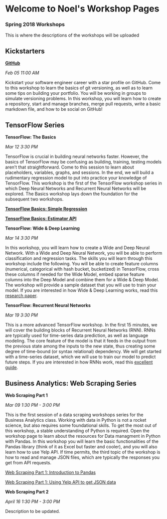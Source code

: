 # Welcome to Noel's Workshop Pages
### Spring 2018 Workshops

This is where the descriptions of the workshops will be uploaded

## Kickstarters

[**GitHub**](https://noelkonagai.github.io/Workshops/github/)

_Feb 05 11:00 AM_

Kickstart your software engineer career with a star profile on GitHub. Come to this workshop to learn the basics of git versioning, as well as to learn some tips on building your portfolio. You will be working in groups to simulate versioning problems. In this workshop, you will learn how to create a repository, start and manage branches, merge pull requests, write a basic markdown file, and how to be social on GitHub!

## TensorFlow Series

**TensorFlow: The Basics**

_Mar 12 3:30 PM_

TensorFlow is crucial in building neural networks faster. However, the basics of TensorFlow may be confusing as building, training, testing models aren’t that straightforward. Come to this session to learn about placeholders, variables, graphs, and sessions. In the end, we will build a rudimentary regression model to put into practice your knowledge of TensorFlow. This workshop is the first of the TensorFlow workshop series in which Deep Neural Networks and Recurrent Neural Networks will be explored. The Basics workshop lays down the foundation for the subsequent two workshops.

[**TensorFlow Basics: Simple Regression**](https://noelkonagai.github.io/Workshops/tensorflow_pt1_simple_regression/)

[**TensorFlow Basics: Estimator API**](https://noelkonagai.github.io/Workshops/tensorflow_pt1_estimator_api/)

**TensorFlow: Wide & Deep Learning**

_Mar 14 3:30 PM_

In this workshop, you will learn how to create a Wide and Deep Neural Network. With a Wide and Deep Neural Network, you will be able to perform classification and regression tasks. The skills you will learn through this workshop include the following. You will be able to create feature columns (numerical, categorical with hash bucket, bucketized) in TensorFlow, cross these columns if needed for the Wide Model, embed sparse feature columns into the Deep Model and combine them for a Wide & Deep Model. The workshop will provide a sample dataset that you will use to train your model. If you are interested in how Wide & Deep Learning works, read this [research paper](https://arxiv.org/abs/1606.07792). 

**TensorFlow: Recurrent Neural Networks**

_Mar 19 3:30 PM_

This is a more advanced TensorFlow workshop. In the first 15 minutes, we will cover the building blocks of Recurrent Neural Networks (RNN). RNNs are typically used for time-series data prediction, as well as language modeling. The core feature of the model is that it feeds in the output from the previous state among the inputs to the new state, thus creating some degree of time-bound (or syntax relational) dependency. We will get started with a time-series dataset, which we will use to train our model to predict future steps. If you are interested in how RNNs work, read this [excellent guide](https://colah.github.io/posts/2015-08-Understanding-LSTMs/).

## Business Analytics: Web Scraping Series

**Web Scraping Part 1**

_Mar 09 1:30 PM - 3:00 PM_

This is the first session of a data scraping workshops series for the Business Analytics class. Working with data in Python is not a rocket science, but also requires some foundational skills. To get the most out of this workshop, a stable understanding of Python is required. Open the workshop page to learn about the resources for Data managment in Python with Pandas. In this workshop you will learn the basic functionalities of the Pandas library (think of it as Excel but faster and cooler), and you will also learn how to use Yelp API. If time permits, the third topic of the workshop is how to read and manage JSON files, which are typically the responses you get from API requests.

[Web Scraping Part 1: Introduction to Pandas](https://noelkonagai.github.io/Workshops/web_scraping_pt1_pandas/)

[Web Scraping Part 1: Using Yelp API to get JSON data](https://noelkonagai.github.io/Workshops/web_scraping_pt1_yelp/)

**Web Scraping Part 2**

_April 16 1:30 PM - 3:00 PM_

Description to be updated.